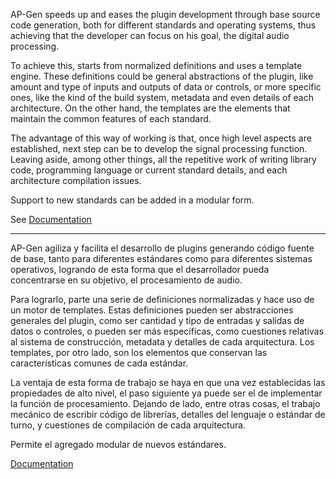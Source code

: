 AP-Gen speeds up and eases the plugin development through base source code generation, both for different standards and operating systems, thus achieving that the developer can focus on his goal, the digital audio processing.

To achieve this, starts from normalized definitions and uses a template engine. These definitions could be general abstractions of the plugin, like amount and type of inputs and outputs of data or controls, or more specific ones, like the kind of the build system, metadata and even details of each architecture. On the other hand, the templates are the elements that maintain the common features of each standard.

The advantage of this way of working is that, once high level aspects are established, next step can be to develop the signal processing function. Leaving aside, among other things, all the repetitive work of writing library code, programming language or current standard details, and each architecture compilation issues.

Support to new standards can be added in a modular form.

See [Documentation](Documentation.md)


---


AP-Gen agiliza y facilita el desarrollo de plugins generando código fuente de base, tanto para diferentes estándares como para diferentes sistemas operativos, logrando de esta forma que el desarrollador pueda concentrarse en su objetivo, el procesamiento de audio.

Para lograrlo, parte una serie de definiciones normalizadas y hace uso de un motor de templates. Estas definiciones pueden ser abstracciones generales del plugin, como ser cantidad y tipo de entradas y salidas de datos o controles, o pueden ser más específicas, como cuestiones relativas al sistema de construcción, metadata y detalles de cada arquitectura. Los templates, por otro lado, son los elementos que conservan las características comunes de cada estándar.

La ventaja de esta forma de trabajo se haya en que una vez establecidas las propiedades de alto nivel, el paso siguiente ya puede ser el de implementar la función de procesamiento. Dejando de lado, entre otras cosas, el trabajo mecánico de escribir código de librerías, detalles del lenguaje o estándar de turno, y cuestiones de compilación de cada arquitectura.

Permite el agregado modular de nuevos estándares.

[Documentation](Documentation.md)